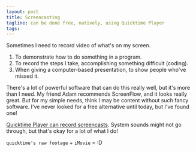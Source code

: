 ```yaml
---
layout: post
title: Screencasting
tagline: can be done free, natively, using Quicktime Player
tags:
---
```



Sometimes I need to record video of what's on my screen.
1. To demonstrate how to do something in a program.
2. To record the steps I take, accomplishing something difficult (coding).
3. When giving a computer-based presentation, to show people who've missed it.

There's a lot of powerful software that can do this really well, but it's more than I need. My friend Adam recommends ScreenFlow, and it looks really great. But for my simple needs, think I may be content without such fancy software. I've never looked for a free alternative until today, but I've found one!

[Quicktime Player can record screencasts](http://bosker.wordpress.com/2011/12/11/how-to-record-a-screencast-video-for-free-on-mac-os-x-10-7-lion/). System sounds might not go through, but that's okay for a lot of what I do!

`quicktime's raw footage` + `iMovie` = :D
